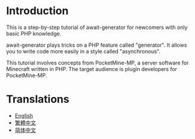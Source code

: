 # Introduction

This is a step-by-step tutorial of await-generator
for newcomers with only basic PHP knowledge.

await-generator plays tricks on a PHP feature called "generator".
It allows you to write code more easily in a style called "asynchronous".

This tutorial involves concepts from PocketMine-MP,
a server software for Minecraft written in PHP.
The target audience is plugin developers for PocketMine-MP.

# Translations
- [English](./..)
- [繁體中文](zho)
- [简体中文](chs)